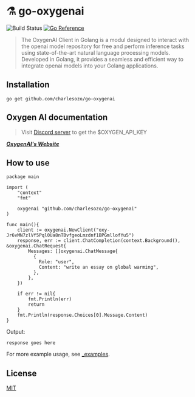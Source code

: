 # ⚗️ go-oxygenai
![Build Status](https://github.com/hupe1980/go-huggingface/workflows/build/badge.svg) 
[![Go Reference](https://pkg.go.dev/badge/github.com/hupe1980/go-huggingface.svg)](https://pkg.go.dev/github.com/hupe1980/go-huggingface)
> The OxygenAI  Client in Golang is a modul designed to interact with the openai model repository for free and perform inference tasks using state-of-the-art natural language processing models. Developed in Golang, it provides a seamless and efficient way to integrate openai  models into your Golang applications.

## Installation
```
go get github.com/charlesozo/go-oxygenai
```
## Oxygen AI documentation
> Visit [Discord server](https://oxyapi.uk/discord "Visit OxygenAi discord server") to get the $OXYGEN_API_KEY

___[OxygenAI's Website](https://docs.oxyapi.uk "Visit OxygenAi")___

## How to use
```golang
package main

import (
	"context"
	"fmt"

	oxygenai "github.com/charlesozo/go-oxygenai"
)

func main(){
    client := oxygenai.NewClient("oxy-Jr6vMN7zlVf5Pql0Ua8nTBvfgeoLmzdnf1BPGmllofYu5")
	response, err := client.ChatCompletion(context.Background(), &oxygenai.ChatRequest{
		Messages: []oxygenai.ChatMessage{
		  {
			Role: "user",
			Content: "write an essay on global warming",
		  },
		},
	})

	if err != nil{
		fmt.Println(err)
		return
	}
	fmt.Println(response.Choices[0].Message.Content)
}
```
Output:
```text
response goes here
```

For more example usage, see [_examples](./_examples).

## License
[MIT](LICENCE)